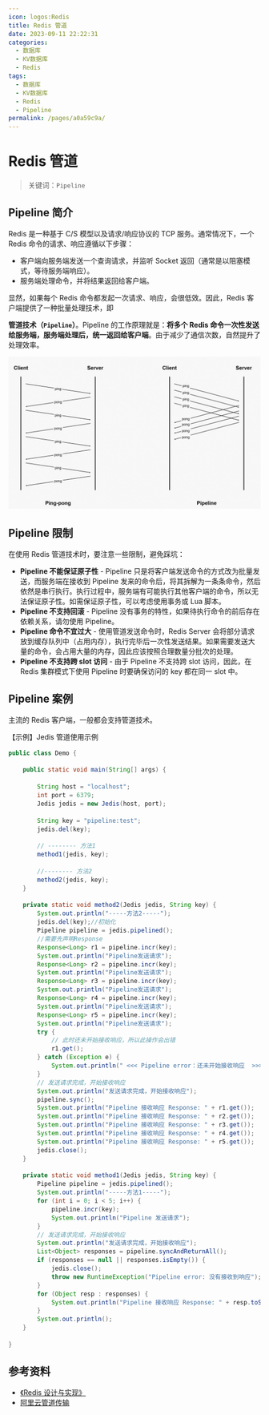 ```yaml
---
icon: logos:Redis
title: Redis 管道
date: 2023-09-11 22:22:31
categories:
  - 数据库
  - KV数据库
  - Redis
tags:
  - 数据库
  - KV数据库
  - Redis
  - Pipeline
permalink: /pages/a0a59c9a/
---
```


# Redis 管道

> 关键词：`Pipeline`

## Pipeline 简介

Redis 是一种基于 C/S 模型以及请求/响应协议的 TCP 服务。通常情况下，一个 Redis 命令的请求、响应遵循以下步骤：

- 客户端向服务端发送一个查询请求，并监听 Socket 返回（通常是以阻塞模式，等待服务端响应）。
- 服务端处理命令，并将结果返回给客户端。

显然，如果每个 Redis 命令都发起一次请求、响应，会很低效。因此，Redis 客户端提供了一种批量处理技术，即

**管道技术（`Pipeline`）**。Pipeline 的工作原理就是：**将多个 Redis 命令一次性发送给服务端，服务端处理后，统一返回给客户端**。由于减少了通信次数，自然提升了处理效率。

![](https://raw.githubusercontent.com/dunwu/images/master/snap/202503272224006.jpg)

## Pipeline 限制

在使用 Redis 管道技术时，要注意一些限制，避免踩坑：

- **Pipeline 不能保证原子性** - Pipeline 只是将客户端发送命令的方式改为批量发送，而服务端在接收到 Pipeline 发来的命令后，将其拆解为一条条命令，然后依然是串行执行。执行过程中，服务端有可能执行其他客户端的命令，所以无法保证原子性。如需保证原子性，可以考虑使用事务或 Lua 脚本。
- **Pipeline 不支持回滚** - Pipeline 没有事务的特性，如果待执行命令的前后存在依赖关系，请勿使用 Pipeline。
- **Pipeline 命令不宜过大** - 使用管道发送命令时，Redis Server 会将部分请求放到缓存队列中（占用内存），执行完毕后一次性发送结果。如果需要发送大量的命令，会占用大量的内存，因此应该按照合理数量分批次的处理。
- **Pipeline 不支持跨 slot 访问** - 由于 Pipeline 不支持跨 slot 访问，因此，在 Redis 集群模式下使用 Pipeline 时要确保访问的 key 都在同一 slot 中。

## Pipeline 案例

主流的 Redis 客户端，一般都会支持管道技术。

【示例】Jedis 管道使用示例

```java
public class Demo {

    public static void main(String[] args) {

        String host = "localhost";
        int port = 6379;
        Jedis jedis = new Jedis(host, port);

        String key = "pipeline:test";
        jedis.del(key);

        // -------- 方法1
        method1(jedis, key);

        //-------- 方法2
        method2(jedis, key);
    }

    private static void method2(Jedis jedis, String key) {
        System.out.println("-----方法2-----");
        jedis.del(key);//初始化
        Pipeline pipeline = jedis.pipelined();
        //需要先声明Response
        Response<Long> r1 = pipeline.incr(key);
        System.out.println("Pipeline发送请求");
        Response<Long> r2 = pipeline.incr(key);
        System.out.println("Pipeline发送请求");
        Response<Long> r3 = pipeline.incr(key);
        System.out.println("Pipeline发送请求");
        Response<Long> r4 = pipeline.incr(key);
        System.out.println("Pipeline发送请求");
        Response<Long> r5 = pipeline.incr(key);
        System.out.println("Pipeline发送请求");
        try {
            // 此时还未开始接收响应，所以此操作会出错
            r1.get();
        } catch (Exception e) {
            System.out.println(" <<< Pipeline error：还未开始接收响应  >>> ");
        }
        // 发送请求完成，开始接收响应
        System.out.println("发送请求完成，开始接收响应");
        pipeline.sync();
        System.out.println("Pipeline 接收响应 Response: " + r1.get());
        System.out.println("Pipeline 接收响应 Response: " + r2.get());
        System.out.println("Pipeline 接收响应 Response: " + r3.get());
        System.out.println("Pipeline 接收响应 Response: " + r4.get());
        System.out.println("Pipeline 接收响应 Response: " + r5.get());
        jedis.close();
    }

    private static void method1(Jedis jedis, String key) {
        Pipeline pipeline = jedis.pipelined();
        System.out.println("-----方法1-----");
        for (int i = 0; i < 5; i++) {
            pipeline.incr(key);
            System.out.println("Pipeline 发送请求");
        }
        // 发送请求完成，开始接收响应
        System.out.println("发送请求完成，开始接收响应");
        List<Object> responses = pipeline.syncAndReturnAll();
        if (responses == null || responses.isEmpty()) {
            jedis.close();
            throw new RuntimeException("Pipeline error: 没有接收到响应");
        }
        for (Object resp : responses) {
            System.out.println("Pipeline 接收响应 Response: " + resp.toString());
        }
        System.out.println();
    }

}
```

## 参考资料

- [《Redis 设计与实现》](https://item.jd.com/11486101.html)
- [阿里云管道传输](https://help.aliyun.com/zh/redis/use-cases/use-pipelining-to-batch-issue-commands?spm=a2c4g.11186623.0.0.1c193393SEIu92)